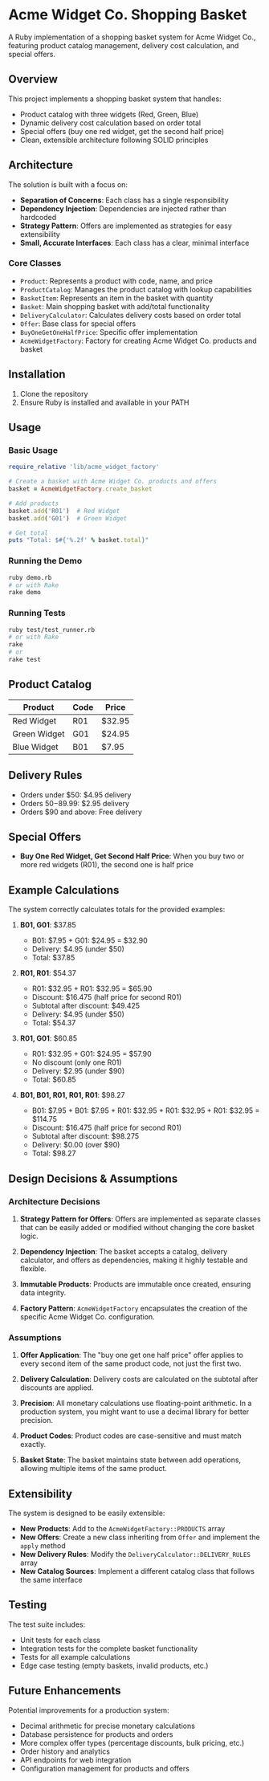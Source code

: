 # Acme Widget Co. Shopping Basket

A Ruby implementation of a shopping basket system for Acme Widget Co., featuring product catalog management, delivery cost calculation, and special offers.

## Overview

This project implements a shopping basket system that handles:
- Product catalog with three widgets (Red, Green, Blue)
- Dynamic delivery cost calculation based on order total
- Special offers (buy one red widget, get the second half price)
- Clean, extensible architecture following SOLID principles

## Architecture

The solution is built with a focus on:
- **Separation of Concerns**: Each class has a single responsibility
- **Dependency Injection**: Dependencies are injected rather than hardcoded
- **Strategy Pattern**: Offers are implemented as strategies for easy extensibility
- **Small, Accurate Interfaces**: Each class has a clear, minimal interface

### Core Classes

- `Product`: Represents a product with code, name, and price
- `ProductCatalog`: Manages the product catalog with lookup capabilities
- `BasketItem`: Represents an item in the basket with quantity
- `Basket`: Main shopping basket with add/total functionality
- `DeliveryCalculator`: Calculates delivery costs based on order total
- `Offer`: Base class for special offers
- `BuyOneGetOneHalfPrice`: Specific offer implementation
- `AcmeWidgetFactory`: Factory for creating Acme Widget Co. products and basket

## Installation

1. Clone the repository
2. Ensure Ruby is installed and available in your PATH

## Usage

### Basic Usage

```ruby
require_relative 'lib/acme_widget_factory'

# Create a basket with Acme Widget Co. products and offers
basket = AcmeWidgetFactory.create_basket

# Add products
basket.add('R01')  # Red Widget
basket.add('G01')  # Green Widget

# Get total
puts "Total: $#{'%.2f' % basket.total}"
```

### Running the Demo

```bash
ruby demo.rb
# or with Rake
rake demo
```

### Running Tests

```bash
ruby test/test_runner.rb
# or with Rake
rake
# or
rake test
```

## Product Catalog

| Product | Code | Price |
|---------|------|-------|
| Red Widget | R01 | $32.95 |
| Green Widget | G01 | $24.95 |
| Blue Widget | B01 | $7.95 |

## Delivery Rules

- Orders under $50: $4.95 delivery
- Orders $50-$89.99: $2.95 delivery
- Orders $90 and above: Free delivery

## Special Offers

- **Buy One Red Widget, Get Second Half Price**: When you buy two or more red widgets (R01), the second one is half price

## Example Calculations

The system correctly calculates totals for the provided examples:

1. **B01, G01**: $37.85
   - B01: $7.95 + G01: $24.95 = $32.90
   - Delivery: $4.95 (under $50)
   - Total: $37.85

2. **R01, R01**: $54.37
   - R01: $32.95 + R01: $32.95 = $65.90
   - Discount: $16.475 (half price for second R01)
   - Subtotal after discount: $49.425
   - Delivery: $4.95 (under $50)
   - Total: $54.37

3. **R01, G01**: $60.85
   - R01: $32.95 + G01: $24.95 = $57.90
   - No discount (only one R01)
   - Delivery: $2.95 (under $90)
   - Total: $60.85

4. **B01, B01, R01, R01, R01**: $98.27
   - B01: $7.95 + B01: $7.95 + R01: $32.95 + R01: $32.95 + R01: $32.95 = $114.75
   - Discount: $16.475 (half price for second R01)
   - Subtotal after discount: $98.275
   - Delivery: $0.00 (over $90)
   - Total: $98.27

## Design Decisions & Assumptions

### Architecture Decisions

1. **Strategy Pattern for Offers**: Offers are implemented as separate classes that can be easily added or modified without changing the core basket logic.

2. **Dependency Injection**: The basket accepts a catalog, delivery calculator, and offers as dependencies, making it highly testable and flexible.

3. **Immutable Products**: Products are immutable once created, ensuring data integrity.

4. **Factory Pattern**: `AcmeWidgetFactory` encapsulates the creation of the specific Acme Widget Co. configuration.

### Assumptions

1. **Offer Application**: The "buy one get one half price" offer applies to every second item of the same product code, not just the first two.

2. **Delivery Calculation**: Delivery costs are calculated on the subtotal after discounts are applied.

3. **Precision**: All monetary calculations use floating-point arithmetic. In a production system, you might want to use a decimal library for better precision.

4. **Product Codes**: Product codes are case-sensitive and must match exactly.

5. **Basket State**: The basket maintains state between add operations, allowing multiple items of the same product.

## Extensibility

The system is designed to be easily extensible:

- **New Products**: Add to the `AcmeWidgetFactory::PRODUCTS` array
- **New Offers**: Create a new class inheriting from `Offer` and implement the `apply` method
- **New Delivery Rules**: Modify the `DeliveryCalculator::DELIVERY_RULES` array
- **New Catalog Sources**: Implement a different catalog class that follows the same interface

## Testing

The test suite includes:
- Unit tests for each class
- Integration tests for the complete basket functionality
- Tests for all example calculations
- Edge case testing (empty baskets, invalid products, etc.)

## Future Enhancements

Potential improvements for a production system:
- Decimal arithmetic for precise monetary calculations
- Database persistence for products and orders
- More complex offer types (percentage discounts, bulk pricing, etc.)
- Order history and analytics
- API endpoints for web integration
- Configuration management for products and offers
